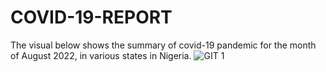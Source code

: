 # COVID-19-REPORT
The visual below shows the summary of covid-19 pandemic for the month of August 2022, 
in various states in Nigeria.
![GIT 1](https://user-images.githubusercontent.com/111285458/185642026-ecca34e6-b294-4c29-9913-8ad2d8bfca05.JPG)
